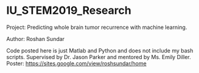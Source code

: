 # IU_STEM2019_Research


Project: Predicting whole brain tumor recurrence with machine learning. 

Author: Roshan Sundar

Code posted here is just Matlab and Python and does not include my bash scripts.
Supervised by Dr. Jason Parker and mentored by Ms. Emily Diller.
Poster: https://sites.google.com/view/roshsundar/home
